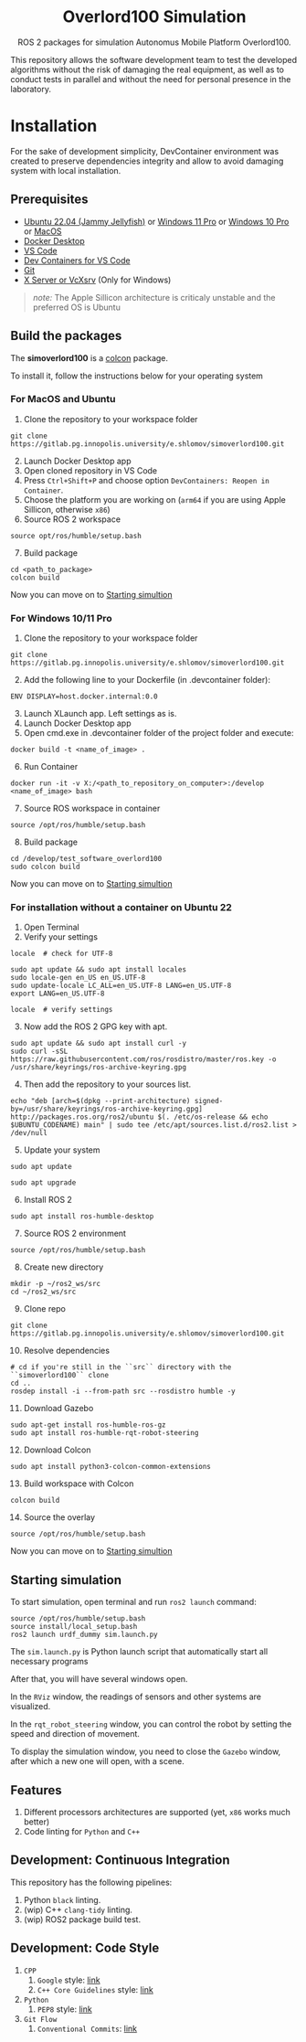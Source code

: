<h1 align="center">
   Overlord100 Simulation
</h1>

<p align="center">
  ROS 2 packages for simulation Autonomus Mobile Platform Overlord100.<br>
</p>


This repository allows the software development team to test the developed algorithms without the risk of damaging the real equipment, as well as to conduct tests in parallel and without the need for personal presence in the laboratory.

# Installation
For the sake of development simplicity, DevContainer environment was created to preserve dependencies integrity and allow to avoid damaging system with local installation.

## Prerequisites

 - [Ubuntu 22.04 (Jammy Jellyfish)](https://releases.ubuntu.com/jammy/) or [Windows 11 Pro](https://www.microsoft.com/en-gb/software-download/windows11) or [Windows 10 Pro](https://www.microsoft.com/en-gb/software-download/windows10ISO) or [MacOS ](https://support.apple.com/en-us/102662)
 - [Docker Desktop](https://www.docker.com/products/docker-desktop/)
 - [VS Code](https://code.visualstudio.com/)
 - [Dev Containers for VS Code](https://code.visualstudio.com/docs/devcontainers/containers#_installation)
 - [Git](https://git-scm.com/downloads)
 - [X Server or VcXsrv](https://sourceforge.net/projects/vcxsrv/) (Only for Windows)

> *note:* The Apple Sillicon architecture is criticaly unstable and the preferred OS is Ubuntu


## Build the packages 

The **simoverlord100** is a [colcon](http://design.ros2.org/articles/build_tool.html) package. 

To install it, follow the instructions below for your operating system

### For MacOS and Ubuntu

1. Clone the repository to your workspace folder
```
git clone https://gitlab.pg.innopolis.university/e.shlomov/simoverlord100.git
```
2. Launch Docker Desktop app
3. Open cloned repository in VS Code
4. Press `Ctrl+Shift+P` and choose option `DevContainers: Reopen in Container`.
5. Choose the platform you are working on (`arm64` if you are using Apple Sillicon, otherwise `x86`)
6. Source ROS 2 workspace
```
source opt/ros/humble/setup.bash
```
7. Build package
```
cd <path_to_package>
colcon build
```

Now you can move on to [Starting simultion](#starting-simulation)


### For Windows 10/11 Pro

1. Clone the repository to your workspace folder
```
git clone https://gitlab.pg.innopolis.university/e.shlomov/simoverlord100.git
```
2. Add the following line to your Dockerfile (in .devcontainer folder):
```
ENV DISPLAY=host.docker.internal:0.0
```
3. Launch XLaunch app. Left settings as is.
4. Launch Docker Desktop app
5. Open cmd.exe in .devcontainer folder of the project folder and execute: 
```
docker build -t <name_of_image> .
```
6. Run Container
```
docker run -it -v X:/<path_to_repository_on_computer>:/develop <name_of_image> bash
```

7. Source ROS workspace in container
```
source /opt/ros/humble/setup.bash
```
8. Build package
```
cd /develop/test_software_overlord100
sudo colcon build
```

Now you can move on to [Starting simultion](#starting-simulation)

### For installation without a container on Ubuntu 22

1. Open Terminal
2. Verify your settings
```
locale  # check for UTF-8

sudo apt update && sudo apt install locales
sudo locale-gen en_US en_US.UTF-8
sudo update-locale LC_ALL=en_US.UTF-8 LANG=en_US.UTF-8
export LANG=en_US.UTF-8

locale  # verify settings
```
3. Now add the ROS 2 GPG key with apt.
```
sudo apt update && sudo apt install curl -y
sudo curl -sSL https://raw.githubusercontent.com/ros/rosdistro/master/ros.key -o /usr/share/keyrings/ros-archive-keyring.gpg
```
4. Then add the repository to your sources list.
```
echo "deb [arch=$(dpkg --print-architecture) signed-by=/usr/share/keyrings/ros-archive-keyring.gpg] http://packages.ros.org/ros2/ubuntu $(. /etc/os-release && echo $UBUNTU_CODENAME) main" | sudo tee /etc/apt/sources.list.d/ros2.list > /dev/null
```
5. Update your system
```
sudo apt update
```
```
sudo apt upgrade
```
6. Install ROS 2
```
sudo apt install ros-humble-desktop
```
7. Source ROS 2 environment
```
source /opt/ros/humble/setup.bash
```
8. Create new directory
```
mkdir -p ~/ros2_ws/src
cd ~/ros2_ws/src
```
9. Clone repo
```
git clone https://gitlab.pg.innopolis.university/e.shlomov/simoverlord100.git
```
10. Resolve dependencies
```
# cd if you're still in the ``src`` directory with the ``simoverlord100`` clone
cd ..
rosdep install -i --from-path src --rosdistro humble -y
```
11. Download Gazebo
```
sudo apt-get install ros-humble-ros-gz
sudo apt install ros-humble-rqt-robot-steering
```
12. Download Colcon
```
sudo apt install python3-colcon-common-extensions
```
13. Build workspace with Colcon
```
colcon build
```
14. Source the overlay
```
source /opt/ros/humble/setup.bash
```

Now you can move on to [Starting simultion](#starting-simulation)

## Starting simulation

To start simulation, open terminal and run `ros2 launch` command:
```
source /opt/ros/humble/setup.bash
source install/local_setup.bash
ros2 launch urdf_dummy sim.launch.py
```

The `sim.launch.py` is Python launch script that automatically start all necessary programs

After that, you will have several windows open. 

In the `RViz` window, the readings of sensors and other systems are visualized.

In the `rqt_robot_steering` window, you can control the robot by setting the speed and direction of movement. 

To display the simulation window, you need to close the `Gazebo` window, after which a new one will open, with a scene.

## Features
1. Different processors architectures are supported (yet, `x86` works much better)
2. Code linting for `Python` and `C++`


## Development: Continuous Integration
This repository has the following pipelines:
1. Python `black` linting.
2. (wip) C++ `clang-tidy` linting.
3. (wip) ROS2 package build test.

## Development: Code Style
1. `CPP`
   1. `Google` style: [link](https://google.github.io/styleguide/cppguide.html)
   2. `C++ Core Guidelines` style: [link](https://isocpp.github.io/CppCoreGuidelines/CppCoreGuidelines)
2. `Python`
   1. `PEP8` style: [link](https://peps.python.org/pep-0008/)
3. `Git Flow`
   1. `Conventional Commits`: [link](https://www.conventionalcommits.org/en/v1.0.0/)





